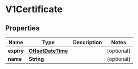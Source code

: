 # V1Certificate

## Properties
Name | Type | Description | Notes
------------ | ------------- | ------------- | -------------
**expiry** | [**OffsetDateTime**](OffsetDateTime.md) |  |  [optional]
**name** | **String** |  |  [optional]
